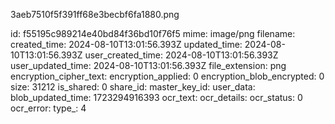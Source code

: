 3aeb7510f5f391ff68e3becbf6fa1880.png

id: f55195c989214e40bd84f36bd10f76f5
mime: image/png
filename: 
created_time: 2024-08-10T13:01:56.393Z
updated_time: 2024-08-10T13:01:56.393Z
user_created_time: 2024-08-10T13:01:56.393Z
user_updated_time: 2024-08-10T13:01:56.393Z
file_extension: png
encryption_cipher_text: 
encryption_applied: 0
encryption_blob_encrypted: 0
size: 31212
is_shared: 0
share_id: 
master_key_id: 
user_data: 
blob_updated_time: 1723294916393
ocr_text: 
ocr_details: 
ocr_status: 0
ocr_error: 
type_: 4